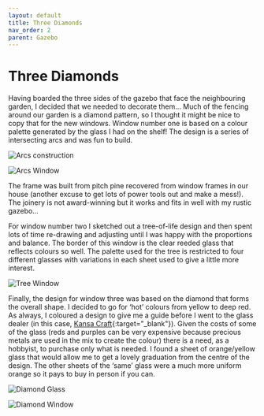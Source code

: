 ```yaml
---
layout: default
title: Three Diamonds
nav_order: 2
parent: Gazebo
---
```


# Three Diamonds

Having boarded the three sides of the gazebo that face the neighbouring garden, I decided that we needed to decorate them… Much of the fencing around our garden is a diamond pattern, so I thought it might be nice to copy that for the new windows. 
Window number one is based on a colour palette generated by the glass I had on the shelf! The design is a series of intersecting arcs and was fun to build.

![Arcs construction](/images/arcconstruction.jpg)

![Arcs Window](/images/arcwindow.jpg)

The frame was built from pitch pine recovered from window frames in our house (another excuse to get lots of power tools out and make a mess!). The joinery is not award-winning but it works and fits in well with my rustic gazebo…

For window number two I sketched out a tree-of-life design and then spent lots of time re-drawing and adjusting until I was happy with the proportions and balance. The border of this window is the clear reeded glass that reflects colours so well. The palette used for the tree is restricted to four different glasses with variations in each sheet used to give a little more interest.

![Tree Window](/images/treeoflife.jpg)

Finally, the design for window three was based on the diamond that forms the overall shape. I decided to go for ‘hot’ colours from yellow to deep red. As always, I coloured a design to give me a guide before I went to the glass dealer (in this case, [Kansa Craft]( https://www.kansacraft.co.uk/stainedglass18/upload/){:target="_blank"}). Given the costs of some of the glass (reds and purples can be very expensive because precious metals are used in the mix to create the colour) there is a need, as a hobbyist, to purchase only what is needed. I found a sheet of orange/yellow glass that would allow me to get a lovely graduation from the centre of the design. The other sheets of the ‘same’ glass were a much more uniform orange so it pays to buy in person if you can.

![Diamond Glass](/images/diamondglass.jpg)

![Diamond Window](/images/diamondwindow.jpg)
